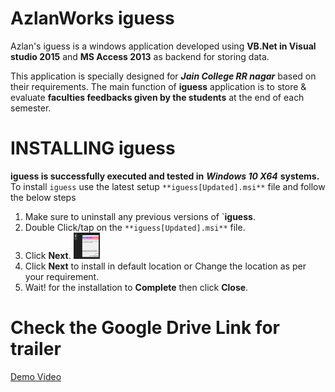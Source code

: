 # AzlanWorks iguess
Azlan's iguess is a windows application developed using **VB.Net in Visual studio 2015** and **MS Access 2013** as backend for storing data.

This application is specially designed for ***Jain College RR nagar*** based on their requirements. The main function of **iguess** application is to store & evaluate **faculties feedbacks given by the students** at the end of each semester.

# INSTALLING iguess
**iguess is successfully executed and tested in** ***Windows 10 X64*** **systems.**
To install `iguess` use the latest setup `**iguess[Updated].msi**` file and follow the below steps
1) Make sure to uninstall any previous versions of `**iguess**.
2) Double Click/tap on the `**iguess[Updated].msi**` file.
3) Click **Next**.
<img src="/img_Install/1.jpg" height="42" width="42"> </img>
4) Click **Next** to install in default location or Change the location as per your requirement.
5) Wait! for the installation to **Complete** then click **Close**.

# Check the Google Drive Link for trailer
<a href="https://drive.google.com/open?id=1pEvrY4hNTpHkFYNwvvW5KfqbUX-YltaV">Demo Video</a>
